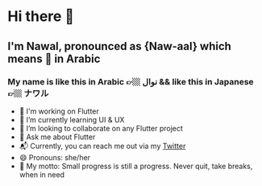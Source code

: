 # Hi there 👋
## I'm Nawal, pronounced as {Naw-aal} which means 🎁 in Arabic
### My name is like this in Arabic 👉🏼 نوال && like this in Japanese 👉🏼 ナワル 

- 🌳 I'm working on Flutter
- 🌱 I’m currently learning UI & UX
- 👯 I’m looking to collaborate on any Flutter project
- 💬 Ask me about Flutter
- 📬 Currently, you can reach me out via my [Twitter](https://twitter.com/__nawalhmw)
- 😄 Pronouns: she/her 
- 🦄 My motto: Small progress is still a progress. Never quit, take breaks, when in need
